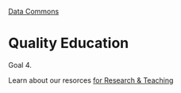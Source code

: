 [Data Commons](../)

# Quality Education

Goal 4. 

Learn about our resorces [for Research & Teaching](https://model.earth/io/learn)